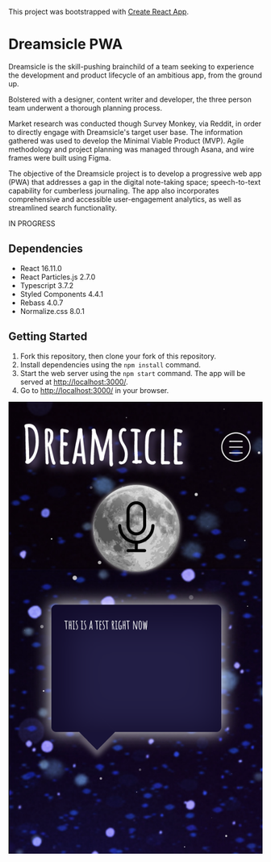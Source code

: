 This project was bootstrapped with [Create React App](https://github.com/facebook/create-react-app).

# Dreamsicle PWA

Dreamsicle is the skill-pushing brainchild of a team seeking to experience the development and product lifecycle of an ambitious app, from the ground up.

Bolstered with a designer, content writer and developer, the three person team underwent a thorough planning process.

Market research was conducted though Survey Monkey, via Reddit, in order to directly engage with Dreamsicle's target user base. The information gathered was used to develop the Minimal Viable Product (MVP). Agile methodology and project planning was managed through Asana, and wire frames were built using Figma.

The objective of the Dreamsicle project is to develop a progressive web app (PWA) that addresses a gap in the digital note-taking space; speech-to-text capability for cumberless journaling. The app also incorporates comprehensive and accessible user-engagement analytics, as well as streamlined search functionality.

IN PROGRESS

## Dependencies

- React 16.11.0
- React Particles.js 2.7.0
- Typescript 3.7.2
- Styled Components 4.4.1
- Rebass 4.0.7
- Normalize.css 8.0.1

## Getting Started

1. Fork this repository, then clone your fork of this repository.
2. Install dependencies using the `npm install` command.
3. Start the web server using the `npm start` command. The app will be served at <http://localhost:3000/>.
4. Go to <http://localhost:3000/> in your browser.

!["Dreamsicle Demo Img"](https://github.com/sahanah-ganesh/dreamsicle/blob/master/src/images/screenshot.png)
